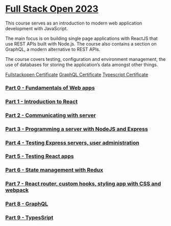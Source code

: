 
# [Full Stack Open 2023](https://fullstackopen.com/en/)

This course serves as an introduction to modern web application development with JavaScript.

The main focus is on building single page applications with ReactJS that use REST APIs built with Node.js. The course also contains a section on GraphQL, a modern alternative to REST APIs.

The course covers testing, configuration and environment management, the use of databases for storing the application’s data amongst other things.

[Fullstackopen Certificate](https://studies.cs.helsinki.fi/stats/api/certificate/fullstackopen/en/a32396a2f5fd6e4da5c323381a382500)
[GraphQL Certificate](https://studies.cs.helsinki.fi/stats/api/certificate/fs-graphql/en/1325c8ea7fc7942f672a8c2ee643efd8)
[Typescript Certificate](https://studies.cs.helsinki.fi/stats/api/certificate/fs-typescript/en/e844f7d253f43fb8a7e5114be69b7d9c)

### [Part 0 - Fundamentals of Web apps](./part0)

### [Part 1 - Introduction to React](./part1)

### [Part 2 - Communicating with server](./part2)

### [Part 3 - Programming a server with NodeJS and Express](./part3)

### [Part 4 - Testing Express servers, user administration](./part4)

### [Part 5 - Testing React apps](./part5)

### [Part 6 - State management with Redux](./part6)

### [Part 7 - React router, custom hooks, styling app with CSS and webpack](./part7)

### [Part 8 - GraphQL](./part8)

### [Part 9 - TypesSript](./part9)
